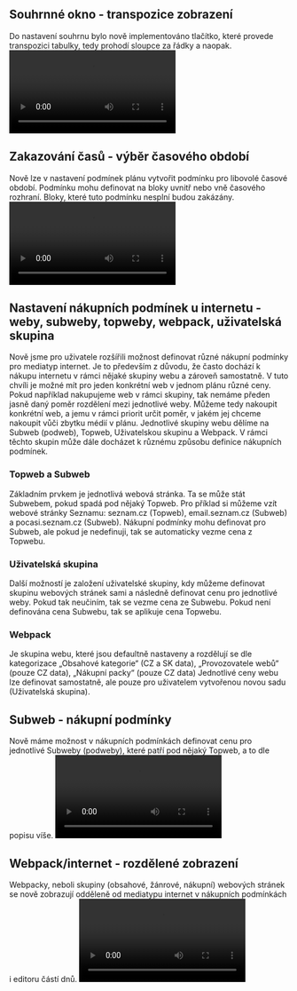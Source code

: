 ﻿---
categories: [fenix]
layout: fenix
---
## Souhrnné okno - transpozice zobrazení
Do nastavení souhrnu bylo nově implementováno tlačítko, které provede transpozici tabulky, tedy prohodí sloupce za řádky a naopak.
<video src="{{site.url}}/data/transpozice.mp4" type="video/mp4" controls></video>

## Zakazování časů - výběr časového období
Nově lze v nastavení podmínek plánu vytvořit podmínku pro libovolé časové období. Podmínku mohu definovat na bloky uvnitř nebo vně časového rozhraní.
Bloky, které tuto podmínku nesplní budou zakázány. 
<video src="{{site.url}}/data/mimo_casy.mp4" type="video/mp4" controls></video>

## Nastavení nákupních podmínek u internetu - weby, subweby, topweby, webpack, uživatelská skupina
Nově jsme pro uživatele rozšířili možnost definovat různé nákupní podmínky pro mediatyp internet.
Je to především z důvodu, že často dochází k nákupu internetu v rámci nějaké skupiny webu a zároveň samostatně. 
V tuto chvíli je možné mít pro jeden konkrétní web v jednom plánu různé ceny. 
Pokud například nakupujeme web v rámci skupiny, tak nemáme předen jasně daný poměr rozdělení mezi jednotlivé weby. 
Můžeme tedy nakoupit konkrétní web, a jemu v rámci priorit určit poměr, v jakém jej chceme nakoupit vůči zbytku médií v plánu.
Jednotlivé skupiny webu dělíme na Subweb (podweb), Topweb, Uživatelskou skupinu a Webpack.
V rámci těchto skupin může dále docházet k různému způsobu definice nákupních podmínek.

<h3>Topweb a Subweb</h3>
Základním prvkem je jednotlivá webová stránka. Ta se může stát Subwebem, pokud spadá pod nějaký Topweb.
Pro příklad si můžeme vzít webové stránky Seznamu: seznam.cz (Topweb), email.seznam.cz (Subweb) a pocasi.seznam.cz (Subweb).
Nákupní podmínky mohu definovat pro Subweb, ale pokud je nedefinuji, tak se automaticky vezme cena z Topwebu.

<h3>Uživatelská skupina</h3>
Další možností je založení uživatelské skupiny, kdy můžeme definovat skupinu webových stránek sami a následně
definovat cenu pro jednotlivé weby. Pokud tak neučiním, tak se vezme cena ze Subwebu. Pokud není definována cena Subwebu, tak se aplikuje cena Topwebu.

<h3>Webpack</h3>
Je skupina webu, které jsou defaultně nastaveny a rozdělují se dle kategorizace „Obsahové kategorie“ (CZ a SK data), „Provozovatele webů“ (pouze CZ data), „Nákupní packy“ (pouze CZ data)
Jednotlivé ceny webu lze definovat samostatně, ale pouze pro uživatelem vytvořenou novou sadu (Uživatelská skupina).

## Subweb - nákupní podmínky 
Nově máme možnost v nákupních podmínkách definovat cenu pro jednotlivé Subweby (podweby), které patří pod nějaký Topweb, a to dle popisu víše.
<video src="{{site.url}}/data/NP_subweb.mp4" type="video/mp4" controls></video>

## Webpack/internet - rozdělené zobrazení
Webpacky, neboli skupiny (obsahové, žánrové, nákupní) webových stránek se nově zobrazují odděleně od mediatypu internet v nákupních podmínkách i editoru částí dnů.
<video src="{{site.url}}/data/pack_internet_oddeleno.mp4" type="video/mp4" controls></video>



